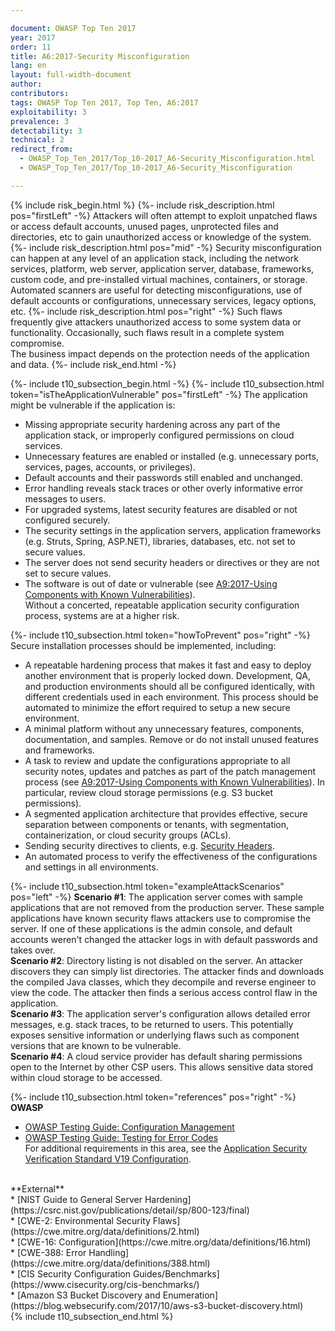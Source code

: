 ```yaml
---

document: OWASP Top Ten 2017
year: 2017
order: 11
title: A6:2017-Security Misconfiguration
lang: en
layout: full-width-document
author:
contributors:
tags: OWASP Top Ten 2017, Top Ten, A6:2017
exploitability: 3
prevalence: 3
detectability: 3
technical: 2
redirect_from:
  - OWASP_Top_Ten_2017/Top_10-2017_A6-Security_Misconfiguration.html
  - OWASP_Top_Ten_2017/Top_10-2017_A6-Security_Misconfiguration

---
```


{% include risk_begin.html %}
{%- include risk_description.html pos="firstLeft" -%}
Attackers will often attempt to exploit unpatched flaws or access default accounts, unused pages, unprotected files and directories, etc to gain unauthorized access or knowledge of the system.
{%- include risk_description.html pos="mid" -%}
Security misconfiguration can happen at any level of an application stack, including the network services, platform, web server, application server, database, frameworks, custom code, and pre-installed virtual machines, containers, or storage. Automated scanners are useful for detecting misconfigurations, use of default accounts or configurations, unnecessary services, legacy options, etc.
{%- include risk_description.html pos="right" -%}
Such flaws frequently give attackers unauthorized access to some system data or functionality. Occasionally, such flaws result in a complete system compromise.<br>
The business impact depends on the protection needs of the application and data.
{%- include risk_end.html -%}

{%- include t10_subsection_begin.html -%}
{%- include t10_subsection.html token="isTheApplicationVulnerable" pos="firstLeft" -%}
The application might be vulnerable if the application is:<br>
* Missing appropriate security hardening across any part of the application stack, or improperly configured permissions on cloud services.<br>
* Unnecessary features are enabled or installed (e.g. unnecessary ports, services, pages, accounts, or privileges).<br>
* Default accounts and their passwords still enabled and unchanged.<br>
* Error handling reveals stack traces or other overly informative error messages to users.<br>
* For upgraded systems, latest security features are disabled or not configured securely.<br>
* The security settings in the application servers, application frameworks (e.g. Struts, Spring, ASP.NET), libraries, databases, etc. not set to secure values.<br>
* The server does not send security headers or directives or they are not set to secure values.<br>
* The software is out of date or vulnerable (see [A9:2017-Using Components with Known Vulnerabilities](Top_10-2017_A9-Using_Components_with_Known_Vulnerabilities)).<br>
Without a concerted, repeatable application security configuration process, systems are at a higher risk.

{%- include t10_subsection.html token="howToPrevent" pos="right" -%}
Secure installation processes should be implemented, including:<br>
* A repeatable hardening process that makes it fast and easy to deploy another environment that is properly locked down. Development, QA, and production environments should all be configured identically, with different credentials used in each environment. This process should be automated to minimize the effort required to setup a new secure environment.<br>
* A minimal platform without any unnecessary features, components, documentation, and samples. Remove or do not install unused features and frameworks.<br>
* A task to review and update the configurations appropriate to all security notes, updates and patches as part of the patch management process (see [A9:2017-Using Components with Known Vulnerabilities](Top_10-2017_A9-Using_Components_with_Known_Vulnerabilities)). In particular, review cloud storage permissions (e.g. S3 bucket permissions).<br>
* A segmented application architecture that provides effective, secure separation between components or tenants, with segmentation, containerization, or cloud security groups (ACLs).<br>
* Sending security directives to clients, e.g. [Security Headers](/www-project-secure-headers).<br>
* An automated process to verify the effectiveness of the configurations and settings in all environments.

{%- include t10_subsection.html token="exampleAttackScenarios" pos="left" -%}
**Scenario #1**: The application server comes with sample applications that are not removed from the production server. These sample applications have known security flaws attackers use to compromise the server. If one of these applications is the admin console, and default accounts weren't changed the attacker logs in with default passwords and takes over.<br>
**Scenario #2**: Directory listing is not disabled on the server. An attacker discovers they can simply list directories. The attacker finds and downloads the compiled Java classes, which they decompile and reverse engineer to view the code. The attacker then finds a serious access control flaw in the application.<br>
**Scenario #3**: The application server's configuration allows detailed error messages, e.g. stack traces, to be returned to users. This potentially exposes sensitive information or underlying flaws such as component versions that are known to be vulnerable.<br>
**Scenario #4**: A cloud service provider has default sharing permissions open to the Internet by other CSP users. This allows sensitive data stored within cloud storage to be accessed.

{%- include t10_subsection.html token="references" pos="right" -%}
**OWASP**<br>
* [OWASP Testing Guide: Configuration Management](/www-project-web-security-testing-guide/latest/4-Web_Application_Security_Testing/02-Configuration_and_Deployment_Management_Testing/README)<br>
* [OWASP Testing Guide: Testing for Error Codes](/www-project-web-security-testing-guide/latest/4-Web_Application_Security_Testing/08-Testing_for_Error_Handling/01-Testing_for_Error_Code)<br>
For additional requirements in this area, see the [Application Security Verification Standard V19 Configuration](/www-project-application-security-verification-standard).<br>
<br>
**External**<br>
* [NIST Guide to General Server Hardening](https://csrc.nist.gov/publications/detail/sp/800-123/final)<br>
* [CWE-2: Environmental Security Flaws](https://cwe.mitre.org/data/definitions/2.html)<br>
* [CWE-16: Configuration](https://cwe.mitre.org/data/definitions/16.html)<br>
* [CWE-388: Error Handling](https://cwe.mitre.org/data/definitions/388.html)<br>
* [CIS Security Configuration Guides/Benchmarks](https://www.cisecurity.org/cis-benchmarks/)<br>
* [Amazon S3 Bucket Discovery and Enumeration](https://blog.websecurify.com/2017/10/aws-s3-bucket-discovery.html)<br>
{% include t10_subsection_end.html %}